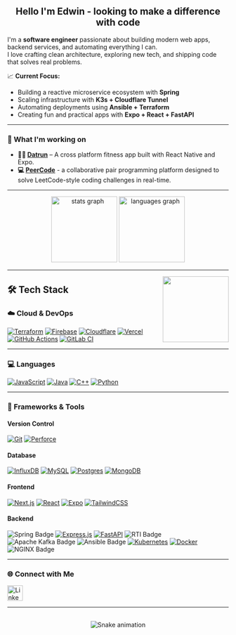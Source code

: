 
<h2 align="center">Hello I'm Edwin - looking to make a difference with code</h2>

I'm a **software engineer** passionate about building modern web apps, backend services, and automating everything I can.  
I love crafting clean architecture, exploring new tech, and shipping code that solves real problems.

📈 **Current Focus:**
- Building a reactive microservice ecosystem with **Spring**
- Scaling infrastructure with **K3s + Cloudflare Tunnel**
- Automating deployments using **Ansible + Terraform**
- Creating fun and practical apps with **Expo + React + FastAPI**

---

### 🚀 What I'm working on

- **🏃‍♂️ [Datrun](https://github.com/prosh2/datrun)** – A cross platform fitness app built with React Native and Expo.
- **💻 [PeerCode](https://github.com/yzhedwin/sh-peercode-app)** - a collaborative pair programming platform designed to solve LeetCode-style coding challenges in real-time.

---

<div align="center">
  <img src="https://github-readme-stats.vercel.app/api?hide_title=false&hide_rank=false&show_icons=true&include_all_commits=true&count_private=true&disable_animations=false&theme=react&locale=en&hide_border=false&custom_title=Stats&username=yzhedwin" height="150em" alt="stats graph"  />
  <img src="https://github-readme-stats.vercel.app/api/top-langs?locale=en&hide_title=false&layout=compact&theme=react&hide_border=false&username=yzhedwin" height="150em" alt="languages graph" />
</div>

---

<img align="right" src="https://media-exp1.licdn.com/dms/image/C4E03AQGl15fII2P1aQ/profile-displayphoto-shrink_800_800/0/1654678451069?e=1669852800&v=beta&t=_EaU2uMEGQ6bN0yiV8CWuOoY3cVy6A3JQFXMKFvQHxs" height="150" />

## 🛠 Tech Stack
### ☁️ Cloud & DevOps
[![Terraform](https://img.shields.io/badge/Terraform-844FBA?logo=terraform&logoColor=fff)](#)
[![Firebase](https://img.shields.io/badge/Firebase-039BE5?logo=Firebase&logoColor=white)](#)
[![Cloudflare](https://img.shields.io/badge/Cloudflare-F38020?logo=Cloudflare&logoColor=white)](#)
[![Vercel](https://img.shields.io/badge/Vercel-%23000000.svg?logo=vercel&logoColor=white)](#)
[![GitHub Actions](https://img.shields.io/badge/GitHub_Actions-2088FF?logo=github-actions&logoColor=white)](#)
[![GitLab CI](https://img.shields.io/badge/GitLab%20CI-FC6D26?logo=gitlab&logoColor=fff)](#)

---

### 💻 Languages
[![JavaScript](https://img.shields.io/badge/JavaScript-F7DF1E?logo=javascript&logoColor=000)](#)
[![Java](https://img.shields.io/badge/Java-%23ED8B00.svg?logo=openjdk&logoColor=black)](#)
[![C++](https://img.shields.io/badge/C++-%2300599C.svg?logo=c%2B%2B&logoColor=white)](#)
[![Python](https://img.shields.io/badge/Python-3776AB?logo=python&logoColor=fff)](#)

---

### 🧰 Frameworks & Tools

#### Version Control
[![Git](https://img.shields.io/badge/Git-F05032?logo=git&logoColor=fff)](#) 
[![Perforce](https://img.shields.io/badge/Perforce-404040?logo=perforce&logoColor=fff)](#)

#### Database
[![InfluxDB](https://img.shields.io/badge/InfluxDB-22ADF6?logo=influxdb&logoColor=fff)](#)
[![MySQL](https://img.shields.io/badge/MySQL-4479A1?logo=mysql&logoColor=fff)](#)
[![Postgres](https://img.shields.io/badge/Postgres-%23316192.svg?logo=postgresql&logoColor=white)](#)
[![MongoDB](https://img.shields.io/badge/MongoDB-%234ea94b.svg?logo=mongodb&logoColor=white)](#)

#### Frontend
[![Next.js](https://img.shields.io/badge/Next.js-black?logo=next.js&logoColor=white)](#)
[![React](https://img.shields.io/badge/React-%2320232a.svg?logo=react&logoColor=%2361DAFB)](#)
[![Expo](https://img.shields.io/badge/Expo-000020?logo=expo&logoColor=fff)](#)
[![TailwindCSS](https://img.shields.io/badge/Tailwind%20CSS-%2338B2AC.svg?logo=tailwind-css&logoColor=white)](#)

#### Backend
![Spring Badge](https://img.shields.io/badge/Spring-6DB33F?logo=spring&logoColor=fff&style=flat-square)
[![Express.js](https://img.shields.io/badge/Express.js-%23404d59.svg?logo=express&logoColor=%2361DAFB)](#)
[![FastAPI](https://img.shields.io/badge/FastAPI-009485.svg?logo=fastapi&logoColor=white)](#)
<img src="https://img.shields.io/badge/RTI%20DDS-blue?style=plastic" alt="RTI Badge" />
![Apache Kafka Badge](https://img.shields.io/badge/Apache%20Kafka-231F20?logo=apachekafka&logoColor=fff&style=flat-square)
![Ansible Badge](https://img.shields.io/badge/Ansible-E00?logo=ansible&logoColor=fff&style=flat-square)
[![Kubernetes](https://img.shields.io/badge/Kubernetes-326CE5?logo=kubernetes&logoColor=fff)](#)
[![Docker](https://img.shields.io/badge/Docker-2496ED?logo=docker&logoColor=fff)](#)
![NGINX Badge](https://img.shields.io/badge/NGINX-009639?logo=nginx&logoColor=fff&style=flat-square)

---

### 🌐 Connect with Me

<div align="left">
  <a href="https://www.linkedin.com/in/yzhedwin/" target="_blank">
    <img src="https://img.shields.io/static/v1?message=LinkedIn&logo=linkedin&label=&color=0077B5&logoColor=white&style=for-the-badge" height="35" alt="LinkedIn Badge" />
  </a>
</div>

---

<br clear="both" />

<div align="center">
  <img src="https://raw.githubusercontent.com/yzhedwin/yzhedwin/output/snake.svg" alt="Snake animation" />
</div>
